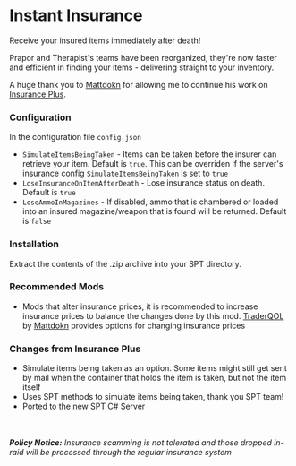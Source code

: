 # Instant Insurance
Receive your insured items immediately after death!

Prapor and Therapist's teams have been reorganized, they're now faster and efficient in finding your items - delivering straight to your inventory.

A huge thank you to [Mattdokn](https://forge.sp-tarkov.com/user/41131/mattdokn) for allowing me to continue his work on [Insurance Plus](https://forge.sp-tarkov.com/mod/1545/insurance-plus).

### Configuration
In the configuration file `config.json`

- `SimulateItemsBeingTaken` - Items can be taken before the insurer can retrieve your item. Default is `true`. This can be overriden if the server's insurance config `SimulateItemsBeingTaken` is set to `true`
- `LoseInsuranceOnItemAfterDeath` - Lose insurance status on death. Default is `true`
- `LoseAmmoInMagazines` - If disabled, ammo that is chambered or loaded into an insured magazine/weapon that is found will be returned. Default is `false`

### Installation
Extract the contents of the .zip archive into your SPT directory.

### Recommended Mods
- Mods that alter insurance prices, it is recommended to increase insurance prices to balance the changes done by this mod. [TraderQOL](https://forge.sp-tarkov.com/mod/1547/trader-qol) by [Mattdokn](https://forge.sp-tarkov.com/user/41131/mattdokn) provides options for changing insurance prices

### Changes from Insurance Plus
- Simulate items being taken as an option. Some items might still get sent by mail when the container that holds the item is taken, but not the item itself
- Uses SPT methods to simulate items being taken, thank you SPT team!
- Ported to the new SPT C# Server

<br></br>
_**Policy Notice:** Insurance scamming is not tolerated and those dropped in-raid will be processed through the regular insurance system_